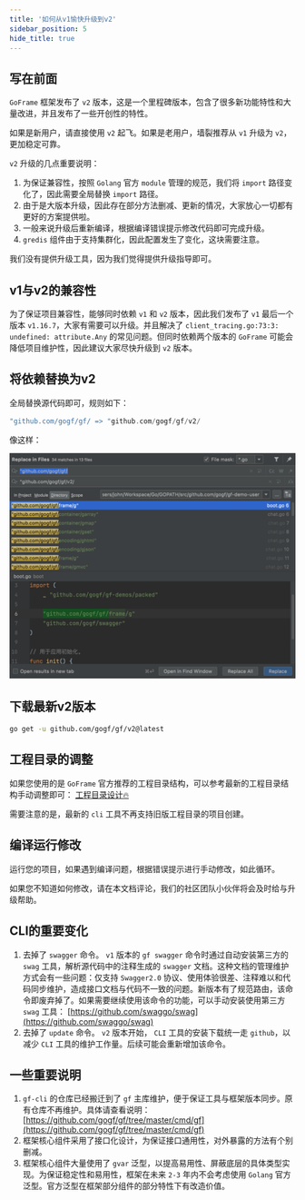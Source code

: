 ```yaml
---
title: '如何从v1愉快升级到v2'
sidebar_position: 5
hide_title: true
---
```


## 写在前面

`GoFrame` 框架发布了 `v2` 版本，这是一个里程碑版本，包含了很多新功能特性和大量改进，并且发布了一些开创性的特性。

如果是新用户，请直接使用 `v2` 起飞。如果是老用户，墙裂推荐从 `v1` 升级为 `v2`，更加稳定可靠。

`v2` 升级的几点重要说明：

1. 为保证兼容性，按照 `Golang` 官方 `module` 管理的规范，我们将 `import` 路径变化了，因此需要全局替换 `import` 路径。
2. 由于是大版本升级，因此存在部分方法删减、更新的情况，大家放心一切都有更好的方案提供啦。
3. 一般来说升级后重新编译，根据编译错误提示修改代码即可完成升级。
4. `gredis` 组件由于支持集群化，因此配置发生了变化，这块需要注意。

我们没有提供升级工具，因为我们觉得提供升级指导即可。

## v1与v2的兼容性

为了保证项目兼容性，能够同时依赖 `v1` 和 `v2` 版本，因此我们发布了 `v1` 最后一个版本 `v1.16.7`，大家有需要可以升级。并且解决了 `client_tracing.go:73:3: undefined: attribute.Any` 的常见问题。但同时依赖两个版本的 `GoFrame` 可能会降低项目维护性，因此建议大家尽快升级到 `v2` 版本。

## 将依赖替换为v2

全局替换源代码即可，规则如下：

```go
"github.com/gogf/gf/ => "github.com/gogf/gf/v2/
```

像这样：

![](/markdown/6e0a32d42cc581bd2f4220d721714f41.png)

## 下载最新v2版本

```bash
go get -u github.com/gogf/gf/v2@latest
```

## 工程目录的调整

如果您使用的是 `GoFrame` 官方推荐的工程目录结构，可以参考最新的工程目录结构手动调整即可： [工程目录设计🔥](../1-框架设计/2-工程开发设计/1-工程目录设计.md)

需要注意的是，最新的 `cli` 工具不再支持旧版工程目录的项目创建。

## 编译运行修改

运行您的项目，如果遇到编译问题，根据错误提示进行手动修改，如此循环。

如果您不知道如何修改，请在本文档评论，我们的社区团队小伙伴将会及时给与升级帮助。

## CLI的重要变化

1. 去掉了 `swagger` 命令。 `v1` 版本的 `gf swagger` 命令时通过自动安装第三方的 `swag` 工具，解析源代码中的注释生成的 `swagger` 文档。这种文档的管理维护方式会有一些问题：仅支持 `Swagger2.0` 协议、使用体验很差、注释难以和代码同步维护，造成接口文档与代码不一致的问题。新版本有了规范路由，该命令即废弃掉了。如果需要继续使用该命令的功能，可以手动安装使用第三方 `swag` 工具： [https://github.com/swaggo/swag](https://github.com/swaggo/swag)
2. 去掉了 `update` 命令。 `v2` 版本开始， `CLI` 工具的安装下载统一走 `github`，以减少 `CLI` 工具的维护工作量。后续可能会重新增加该命令。

## 一些重要说明

1. `gf-cli` 的仓库已经搬迁到了 `gf` 主库维护，便于保证工具与框架版本同步。原有仓库不再维护。具体请查看说明： [https://github.com/gogf/gf/tree/master/cmd/gf](https://github.com/gogf/gf/tree/master/cmd/gf)
2. 框架核心组件采用了接口化设计，为保证接口通用性，对外暴露的方法有个别删减。
3. 框架核心组件大量使用了 `gvar` 泛型，以提高易用性、屏蔽底层的具体类型实现。为保证稳定性和易用性，框架在未来 `2-3` 年内不会考虑使用 `Golang` 官方泛型。官方泛型在框架部分组件的部分特性下有改造价值。